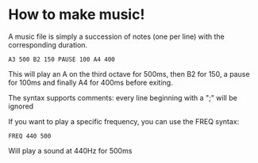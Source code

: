 # How to make music!

A music file is simply a succession of notes (one per line) with the corresponding duration.

``
A3 500
B2 150
PAUSE 100
A4 400
``

This will play an A on the third octave for 500ms, then B2 for 150, a pause for 100ms and finally A4 for 400ms before exiting.

The syntax supports comments: every line beginning with a ";" will be ignored

If you want to play a specific frequency, you can use the FREQ syntax:

``
FREQ 440 500
``

Will play a sound at 440Hz for 500ms
